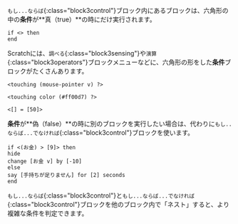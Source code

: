 `もし...ならば`{:class="block3control"}ブロック内にあるブロックは、六角形の中の**条件**が**真（true）**の時にだけ実行されます。

```blocks3
if <> then
end
```

Scratchには、`調べる`{:class="block3sensing"}や`演算`{:class="block3operators"}ブロックメニューなどに、六角形の形をした**条件**ブロックがたくさんあります。

```blocks3
<touching (mouse-pointer v) ?>

<touching color (#ff00d7) ?>

<[] = [50]>
```

**条件**が**偽（false）**の時に別のブロックを実行したい場合は、代わりに`もし..ならば...でなければ`{:class="block3control"}ブロックを使います。

```blocks3
if <(お金) > [9]> then
hide
change [お金 v] by [-10]
else
say [手持ちが足りません] for [2] seconds
end
```

`もし...ならば`{:class="block3control"}と`もし...ならば...でなければ`{:class="block3control"}ブロックを他のブロック内で「ネスト」すると、より複雑な条件を判定できます。

